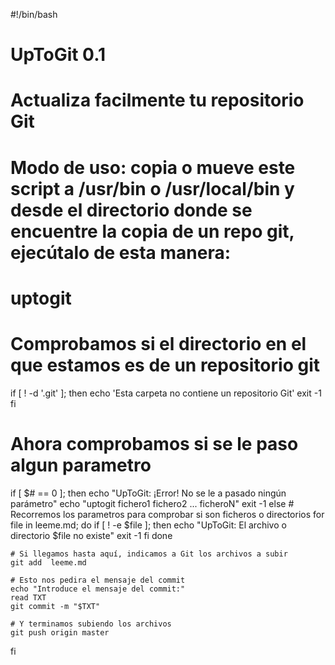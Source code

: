 #!/bin/bash

# UpToGit 0.1
# Actualiza facilmente tu repositorio Git

# Modo de uso: copia o mueve este script a /usr/bin o /usr/local/bin y desde el directorio donde se encuentre la copia de un repo git, ejecútalo de esta manera:
# uptogit <ficheros>

# Comprobamos si el directorio en el que estamos es de un repositorio git
if [ ! -d '.git' ]; then
	echo 'Esta carpeta no contiene un repositorio Git'
	exit -1
fi

# Ahora comprobamos si se le paso algun parametro
if [ $# == 0 ]; then
	echo "UpToGit: ¡Error! No se le a pasado ningún parámetro"
	echo "uptogit fichero1 fichero2 ... ficheroN"
	exit -1
else
	# Recorremos los parametros para comprobar si son ficheros o directorios
	for file in leeme.md; do
		if [ ! -e $file ]; then
			echo "UpToGit: El archivo o directorio $file no existe"
			exit -1
		fi
	done
	
	# Si llegamos hasta aquí, indicamos a Git los archivos a subir
	git add  leeme.md
	
	# Esto nos pedira el mensaje del commit
	echo "Introduce el mensaje del commit:"
	read TXT
	git commit -m "$TXT"

	# Y terminamos subiendo los archivos
	git push origin master

fi
